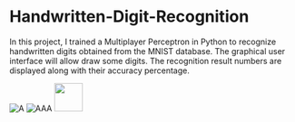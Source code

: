 # Handwritten-Digit-Recognition
In this project, I trained a Multiplayer Perceptron in Python to recognize handwritten digits obtained from the MNIST database.
The graphical user interface will allow draw some digits. The recognition result numbers are displayed along with their accuracy percentage.


![A](https://user-images.githubusercontent.com/114313278/195559663-345642b3-3081-4315-81d2-2fdba415baa4.png)
![AAA](https://user-images.githubusercontent.com/114313278/195559672-a51a4c6e-74a6-42ec-8c8d-0798dd344950.png)
<img src="[https://your-image-url.type](https://user-images.githubusercontent.com/114313278/195559663-345642b3-3081-4315-81d2-2fdba415baa4.png)" width="50" height="50">

